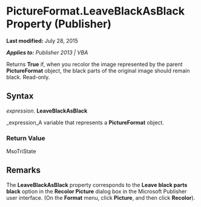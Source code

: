 
# PictureFormat.LeaveBlackAsBlack Property (Publisher)

 **Last modified:** July 28, 2015

 _**Applies to:** Publisher 2013 | VBA_

Returns  **True** if, when you recolor the image represented by the parent **PictureFormat** object, the black parts of the original image should remain black. Read-only.


## Syntax

 _expression_. **LeaveBlackAsBlack**

 _expression_A variable that represents a  **PictureFormat** object.


### Return Value

MsoTriState


## Remarks

The  **LeaveBlackAsBlack** property corresponds to the **Leave black parts black** option in the **Recolor Picture** dialog box in the Microsoft Publisher user interface. (On the **Format** menu, click **Picture**, and then click  **Recolor**).

